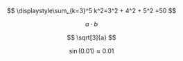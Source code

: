 $$
\displaystyle\sum_{k=3}^5 k^2=3^2 + 4^2 + 5^2 =50
$$

$$
a \cdot b
$$

$$
\sqrt[3]{a}
$$

$$
\sin(0.01) \approx 0.01
$$
